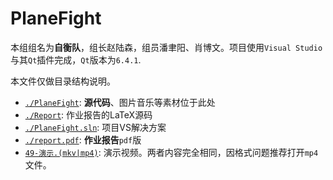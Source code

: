 # PlaneFight

本组组名为**自衡队**，组长赵陆森，组员潘聿阳、肖博文。项目使用`Visual Studio`与其`Qt`插件完成，`Qt`版本为`6.4.1`.

本文件仅做目录结构说明。
- [`./PlaneFight`](./PlaneFight): **源代码**、图片音乐等素材位于此处
- [`./Report`](./Report): 作业报告的LaTeX源码
- [`./PlaneFight.sln`](./PlaneFight.sln): 项目VS解决方案
- [`./report.pdf`](./report.pdf): **作业报告**`pdf`版
- [`49-演示.(mkv|mp4)`](./49-演示.(mkv|mp4)): 演示视频。两者内容完全相同，因格式问题推荐打开`mp4`文件。
